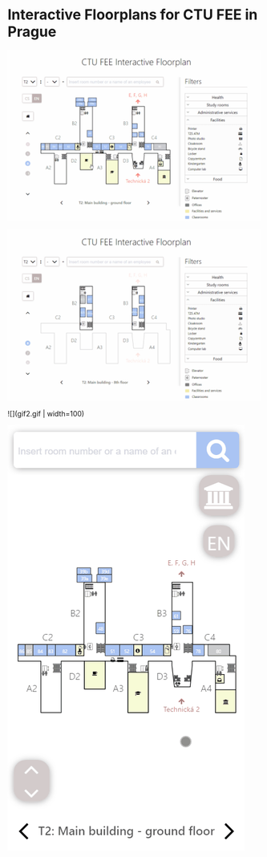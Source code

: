 # Interactive Floorplans for CTU FEE in Prague

![](gif0.gif)

![](gif1.gif)

![](gif2.gif | width=100)

![](gif3.gif)

